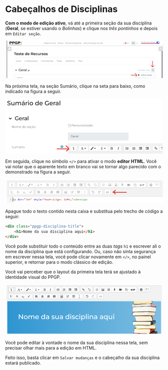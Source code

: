 # Cabeçalhos de Disciplinas

**Com o modo de edição ativo**, vá até a primeira seção da sua disciplina (**Geral**, se estiver usando o *Bolinhas*) e clique nos *três pontinhos* e depois em `Editar seção`.

![Figura 1](../assets/ppgp-course-header/1.png)

Na próxima tela, na seção Sumário, clique na seta para baixo, como indicado na figura a seguir.

![Figura 2](../assets/ppgp-course-header/2.png)

Em seguida, clique no símbolo `</>` para ativar o modo **editor HTML**. Você vai notar que o aparente texto em branco vai se tornar algo parecido com o demonstrado na figura a seguir.

![Figura 3](../assets/ppgp-course-header/3.png)

Apague todo o texto contido nesta caixa e substitua pelo trecho de código a seguir:

```html
<div class="ppgp-disciplina-title">
    <h1>Nome da sua disciplina aqui</h1>
</div>
```

Você pode substituir todo o conteúdo entre as duas *tags* `h1` e escrever ali o nome da disciplina que está configurando. Ou, caso não sinta segurança em escrever nessa tela, você pode clicar novamente em `</>`, no painel superior, e retornar para o modo clássico de edição.

Você vai perceber que o layout da primeira tela terá se ajustado à identidade visual do PPGP.

![Figura 4](../assets/ppgp-course-header/4.png)

Você pode editar à vontade o nome da sua disciplina nessa tela, sem precisar olhar mais para a edição em HTML.

Feito isso, basta clicar em `Salvar mudanças` e o cabeçalho da sua disciplina estará publicado.
